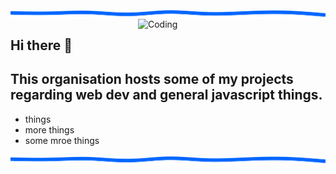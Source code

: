 <img align="center" src="https://raw.githubusercontent.com/Helix-Labs/.github/main/assets/wavetop.svg" >

<img align="right" alt="Coding" width="300" src="https://cdn.dribbble.com/users/1277312/screenshots/14733298/media/39b1045e593737587dd60e42c8422d1f.gif" >
<div>
  <h2>Hi there 👋</h2>
  <h2>This organisation hosts some of my projects regarding web dev and general javascript things.</h2>
  <ul>
    <li>things</li>
    <li>more things</li>
    <li>some mroe things</li>
  </ul>
</div>
<!--<hr width="0%" >-->
<!--

## This organisation hosts some of my projects regarding web dev and general javascript things.

- things
- more things
- some more things

-->

<!--
**Here are some ideas to get you started:**

🙋‍♀️ A short introduction - what is your organization all about?
🌈 Contribution guidelines - how can the community get involved?
👩‍💻 Useful resources - where can the community find your docs? Is there anything else the community should know?
🍿 Fun facts - what does your team eat for breakfast?
🧙 Remember, you can do mighty things with the power of [Markdown](https://docs.github.com/github/writing-on-github/getting-started-with-writing-and-formatting-on-github/basic-writing-and-formatting-syntax)
-->
<img align="center" src="https://raw.githubusercontent.com/Helix-Labs/.github/main/assets/wavetop.svg" >
